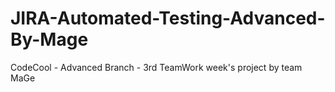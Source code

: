# JIRA-Automated-Testing-Advanced-By-Mage
CodeCool - Advanced Branch - 3rd TeamWork week's project by team MaGe
